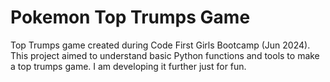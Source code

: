 # Pokemon Top Trumps Game
 Top Trumps game created during Code First Girls Bootcamp (Jun 2024).
 This project aimed to understand basic Python functions and tools to make a top trumps game.
 I am developing it further just for fun.
